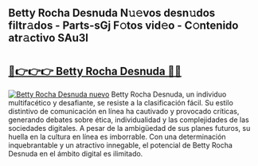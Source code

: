 ## Betty Rocha Desnuda N𝚞𝚎vos desn𝚞dos filtr𝚊dos - Parts-sGj F𝚘tos vid𝚎o - C𝚘ntenido atr𝚊ctivo SAu3l

# <h2><a href="http://mb7o1n.tromn.icu/?c=Betty+Rocha+Desnuda">🔗👉👉👉 Betty Rocha Desnuda 🔗🔗</a></h2>

[![Betty Rocha Desnuda nuevo](https://i.imgur.com/pEAQMta.gif)](http://mb7o1n.tromn.icu/?c=Betty+Rocha+Desnuda)
Betty Rocha Desnuda, un individuo multifacético y desafiante, se resiste a la clasificación fácil. Su estilo distintivo de comunicación en línea ha cautivado y provocado críticas, generando debates sobre ética, individualidad y las complejidades de las sociedades digitales. A pesar de la ambigüedad de sus planes futuros, su huella en la cultura en línea es imborrable. Con una determinación inquebrantable y un atractivo innegable, el potencial de Betty Rocha Desnuda en el ámbito digital es ilimitado.
